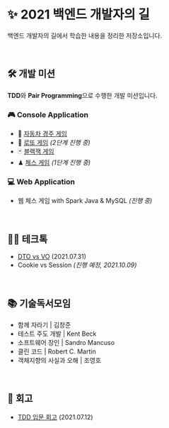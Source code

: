 # ✨ 2021 백엔드 개발자의 길

백엔드 개발자의 길에서 학습한 내용을 정리한 저장소입니다.

<br>

## 🛠 개발 미션

**TDD**와 **Pair Programming**으로 수행한 개발 미션입니다.

### 🎮 Console Application

- 🚗 [자동차 경주 게임](https://github.com/jiwoo-kimm/mirror-racing-car)
- 💸 [로또 게임](https://github.com/jiwoo-kimm/java-lotto/tree/jiwoo-kimm) *(2단계 진행 중)*
- 🃏 [블랙잭 게임](https://github.com/jiwoo-kimm/mirror-java-blackjack)
- ♟ [체스 게임](https://github.com/jiwoo-kimm/java-chess/tree/jiwoo-kimm-step1) *(1단계 진행 중)*

### 💻 Web Application

- 웹 체스 게임 with Spark Java & MySQL *(진행 중)*

<br>

## 🙋🏻 테크톡

- [DTO vs VO](https://velog.io/@jwkim/dto-vo) (2021.07.31)
- Cookie vs Session *(진행 예정, 2021.10.09)*

<br>

## 📚 기술독서모임

- 함께 자라기 | 김창준
- 테스트 주도 개발 | Kent Beck
- 소프트웨어 장인 | Sandro Mancuso
- 클린 코드 | Robert C. Martin
- 객체지향의 사실과 오해 | 조영호

<br>

## 📝 회고

- [TDD 입문 회고](https://velog.io/@jwkim/tdd-intro-review) (2021.07.12)
